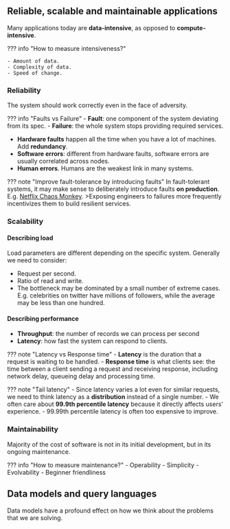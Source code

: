 ## Reliable, scalable and maintainable applications
Many applications today are **data-intensive**, as opposed to **compute-intensive**.

??? info "How to measure intensiveness?"

    - Amount of data.
    - Complexity of data.
    - Speed of change.

### Reliability
The system should work correctly even in the face of adversity.

??? info "Faults vs Failure"
    - **Fault**: one component of the system deviating from its spec.
    - **Failure**: the whole system stops providing required services.

- **Hardware faults** happen all the time when you have a lot of machines.
Add **redundancy**.
- **Software errors**: different from hardware faults, software errors are usually correlated across nodes.
- **Human errors**. Humans are the weakest link in many systems.

??? note "Improve fault-tolerance by introducing faults"
    In fault-tolerant systems, it may make sense to deliberately introduce faults **on production**. E.g. [Netflix Chaos Monkey](https://github.com/Netflix/chaosmonkey).
    >Exposing engineers to failures more frequently incentivizes them to build resilient services.

### Scalability
#### Describing load
Load parameters are different depending on the specific system.
Generally we need to consider:

- Request per second.
- Ratio of read and write.
- The bottleneck may be dominated by a small number of extreme cases. E.g. celebrities on twitter have millions of followers, while the average may be less than one hundred.

#### Describing performance

- **Throughput**: the number of records we can process per second
- **Latency**: how fast the system can respond to clients.

??? note "Latency vs Response time"
    - **Latency** is the duration that a request is waiting to be handled.
    - **Response time** is what clients see: the time between a client sending a request and receiving response, including network delay, queueing delay and processing time.

??? note "Tail latency"
    - Since latency varies a lot even for similar requests, we need to think latency as a **distribution** instead of a single number.
    - We often care about **99.9th percentile latency** because it directly affects users' experience.
    - 99.99th percentile latency is often too expensive to improve.

### Maintainability
Majority of the cost of software is not in its initial development, but in its ongoing maintenance.

??? info "How to measure maintenance?"
    - Operability
    - Simplicity
    - Evolvability
    - Beginner friendliness

## Data models and query languages
Data models have a profound effect on how we think about the problems that we are solving.